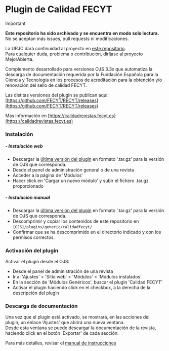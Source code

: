 # Plugin de Calidad FECYT

> [!IMPORTANT]
> **Este repositorio ha sido archivado y se encuentra en modo solo lectura.**<br/>
> No se aceptan más issues, pull requests ni modificaciones.
> 
> La URJC darà continuidad al proyecto en [este repositorio](https://github.com/MejorAbierta/RECYT).<br/>
> Para cualquier duda, problema o contribución, diríjase al proyecto MejorAbierta.

Complemento desarrollado para versiones OJS 3.3x que automatiza la descarga de documentación requerida por la Fundación Española para la Ciencia y Tecnología en los procesos de acreditación para la obtención y/o renovación del sello de calidad FECYT.

Las distitas versiones del plugin se publican aquí: [https://github.com/FECYT/RECYT/releases](https://github.com/FECYT/RECYT/releases)

Más información en [https://calidadrevistas.fecyt.es](https://calidadrevistas.fecyt.es)

### Instalación

##### - Instalación web

- Descargar la [última versión del plugin](https://github.com/FECYT/RECYT/releases) en formato '.tar.gz' para la versión de OJS que corresponda.
- Desde el panel de administración general o de una revista
- Acceder a la página de 'Módulos'
- Hacer click en 'Cargar un nuevo módulo' y subir el fichero .tar.gz proporcionado

##### - Instalación manual

- Descargar la [última versión del plugin](https://github.com/FECYT/RECYT/releases) en formato '.tar.gz' para la versión de OJS que corresponda.
- Descomprimir y copiar los contenidos de este repositorio en `[OJS]/plugins/generic/calidadfecyt/`
- Confirmar que se ha descomprimido en el directorio indicado y con los permisos correctos.

### Activación del plugin

Activar el plugin desde el OJS:

- Desde el panel de administración de una revista
- Ir a: 'Ajustes' > 'Sitio web' > 'Módulos' > 'Módulos instalados'
- En la sección de 'Módulos Genéricos', buscar el plugin 'Calidad FECYT'
- Activar el plugin haciendo click en el checkbox, a la derecha de la descripción del plugin

### Descarga de documentación

Una vez que el plugin está activado, se mostrará, en las acciones del plugin, un enlace 'Ajustes' que abrirá una nueva ventana.  
Desde esta ventana se puede descargar la documentación de la revista, haciendo click en el botón 'Exportar' de cada sección.

Para más detalles, revisar el [manual de instrucciones](Plugin-FECYT-Glaux.pdf)
